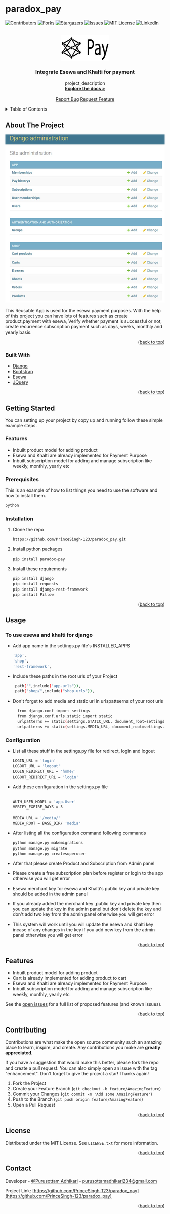 # paradox_pay
<div id="top"></div>
<!--
*** Thanks for checking out the Best-README-Template. If you have a suggestion
*** that would make this better, please fork the repo and create a pull request
*** or simply open an issue with the tag "enhancement".
*** Don't forget to give the project a star!
*** Thanks again! Now go create something AMAZING! :D
-->



<!-- PROJECT SHIELDS -->
<!--
*** I'm using markdown "reference style" links for readability.
*** Reference links are enclosed in brackets [ ] instead of parentheses ( ).
*** See the bottom of this document for the declaration of the reference variables
*** for contributors-url, forks-url, etc. This is an optional, concise syntax you may use.
*** https://www.markdownguide.org/basic-syntax/#reference-style-links
-->
[![Contributors][contributors-shield]][contributors-url]
[![Forks][forks-shield]][forks-url]
[![Stargazers][stars-shield]][stars-url]
[![Issues][issues-shield]][issues-url]
[![MIT License][license-shield]][license-url]
[![LinkedIn][linkedin-shield]][linkedin-url]



<!-- PROJECT LOGO -->
<br />
<div align="center">
  <a href="https://github.com/PrinceSingh-123/paradox_pay/tree/version_1">
    <img src="https://github.com/PrinceSingh-123/paradox_pay/blob/version_1/images/djesewa.png?raw=True" alt="Logo" width="150" height="80">
  </a>

<h3 align="center">Integrate Esewa and Khalti for payment</h3>

  <p align="center">
    project_description
    <br />
    <!-- <a href="https://github.com/github_username/repo_name"><strong>Explore the docs Â»</strong></a>
    <br />
    <br />
    <a href="https://github.com/github_username/repo_name">View Demo</a>
    Â·
    <a href="https://github.com/github_username/repo_name/issues">Report Bug</a>
    Â·
    <a href="https://github.com/github_username/repo_name/issues">Request Feature</a> -->
    <a href="#"><strong>Explore the docs »</strong></a>
    <br />
    <br />
    <a href="#">Report Bug</a>
    <a href="#">Request Feature</a>
  </p>
</div>



<!-- TABLE OF CONTENTS -->
<details>
  <summary>Table of Contents</summary>
  <ol>
    <li>
      <a href="#about-the-project">About The Project</a>
      <ul>
        <li><a href="#built-with">Built With</a></li>
      </ul>
    </li>
    <li>
      <a href="#getting-started">Getting Started</a>
      <ul>
        <li><a href="#prerequisites">Prerequisites</a></li>
        <li><a href="#installation">Installation</a></li>
      </ul>
    </li>
    <li><a href="#usage">Usage</a></li>
    <li><a href="#features">Features</a></li>
    <li><a href="#contributing">Contributing</a></li>
    <li><a href="#license">License</a></li>
    <li><a href="#contact">Contact</a></li>
     
  </ol>
</details>



<!-- ABOUT THE PROJECT -->
## About The Project

[![Product Name Screen Shot][product-screenshot]](https://github.com/PrinceSingh-123/paradox_pay/tree/version_1)

 
This Reusable App is used for the esewa payment purposes. With the help of this project you can have lots of features 
such as create product,payment with esewa, Verify whether payment is successful or not, create recurrence subscription payment such as days, weeks, monthly and yearly basis.

<p align="right">(<a href="#top">back to top</a>)</p>



### Built With

* [Django](https://www.djangoproject.com/)
* [Bootstrap](https://getbootstrap.com)
* [Esewa](https://esewa.com.np/)
* [JQuery](https://jquery.com)

<p align="right">(<a href="#top">back to top</a>)</p>



<!-- GETTING STARTED -->
## Getting Started

You can setting up your project by  copy up and running follow these simple example steps.

### Features
* Inbuilt product model for adding product
* Esewa and Khalti are already implemented for Payment Purpose
* Inbuilt subscription model for adding and manage subscription like  weekly, monthly, yearly etc



### Prerequisites

This is an example of how to list things you need to use the software and how to install them.

  ```sh
  python
  ```

### Installation


1. Clone the repo
   ```sh
   https://github.com/PrinceSingh-123/paradox_pay.git
   ```
2. Install python packages
   ```sh
   pip install paradox-pay
   ```
3. Install these requirements
    ```sh
    pip install django
    pip install requests
    pip install django-rest-framework
    pip install Pillow
    ```
 

<p align="right">(<a href="#top">back to top</a>)</p>



<!-- USAGE EXAMPLES -->
## Usage

### To use esewa and khalti for django
* Add app name in the settings.py file's INSTALLED_APPS
  ```sh
  'app',
  'shop',
  'rest-framework',
  ```
* Include these paths in the root urls of your Project
  ```sh
   path("",include("app.urls")),
   path("shop/",include("shop.urls")),
   ```
* Don't forget to add media and static url in urlspatteerns of your root urls
  ```sh
    from django.conf import settings
    from django.conf.urls.static import static
    urlpatterns += static(settings.STATIC_URL, document_root=settings.STATIC_ROOT)
    urlpatterns += static(settings.MEDIA_URL, document_root=settings.MEDIA_ROOT)
    ```


### Configuration

* List all these stuff in the settings.py file for redirect, login  and logout
  ```sh
  LOGIN_URL = 'login'
  LOGOUT_URL = 'logout'
  LOGIN_REDIRECT_URL = 'home/'
  LOGOUT_REDIRECT_URL = 'login'
  ```
* Add these configuration in the settings.py file
  ```sh

  AUTH_USER_MODEL = 'app.User'
  VERIFY_EXPIRE_DAYS = 3

  MEDIA_URL = '/media/'
  MEDIA_ROOT = BASE_DIR/ 'media'


  ```

* After listing all the configuration command following commands 
  ```sh
  python manage.py makemigrations 
  python manage.py migrate
  python manage.py createsuperuser
  ```

* After that please create  Product and Subscription from Admin panel
* Please create a free subscription plan before register or login to the app otherwise you will get error
* Esewa merchant key for esewa  and Khalti's public key and private key should be added in the admin panel 
* If you already added the merchant key ,public key and private key then you can update the key in the admin panel but don't delete the key and don't add two key  from the admin panel  otherwise you will get error 
* This system will work until you will update the esewa and khalti key incase of any changes in the key  if you add new key from the admin panel otherwise you will get error






<!-- _For more examples, please refer to the [Documentation](https://example.com)_ -->

<p align="right">(<a href="#top">back to top</a>)</p>



<!-- Features -->
## Features

* Inbuilt product model for adding product
* Cart is already implemented for adding product to cart
* Esewa and Khalti are already implemented for Payment Purpose
* Inbuilt subscription model for adding and manage subscription like  weekly, monthly, yearly etc




     

See the [open issues](https://github.com/PrinceSingh-123/paradox_pay/issues) for a full list of proposed features (and known issues).

<p align="right">(<a href="#top">back to top</a>)</p>



<!-- CONTRIBUTING -->
## Contributing

Contributions are what make the open source community such an amazing place to learn, inspire, and create. Any contributions you make are **greatly appreciated**.

If you have a suggestion that would make this better, please fork the repo and create a pull request. You can also simply open an issue with the tag "enhancement".
Don't forget to give the project a star! Thanks again!

1. Fork the Project
2. Create your Feature Branch (`git checkout -b feature/AmazingFeature`)
3. Commit your Changes (`git commit -m 'Add some AmazingFeature'`)
4. Push to the Branch (`git push origin feature/AmazingFeature`)
5. Open a Pull Request

<p align="right">(<a href="#top">back to top</a>)</p>



<!-- LICENSE -->
## License

Distributed under the MIT License. See `LICENSE.txt` for more information.

<p align="right">(<a href="#top">back to top</a>)</p>



<!-- CONTACT -->
## Contact

Developer - [@Purusottam Adhikari](https://www.linkedin.com/in/purusottam-adhikari/) - purusottamadhikari234@gmail.com

Project Link: [https://github.com/PrinceSingh-123/paradox_pay](https://github.com/PrinceSingh-123/paradox_pay)

<p align="right">(<a href="#top">back to top</a>)</p>



<!-- MARKDOWN LINKS & IMAGES -->
<!-- https://www.markdownguide.org/basic-syntax/#reference-style-links -->
[contributors-shield]: https://img.shields.io/github/contributors/PrinceSingh-123/paradox_pay?style=for-the-badge
[contributors-url]: https://github.com/PrinceSingh-123/paradox_payment/graphs/contributors
[forks-shield]: https://img.shields.io/github/forks/PrinceSingh-123/paradox_pay?style=for-the-badge
[forks-url]: https://github.com/PrinceSingh-123/paradox_pay/network
[stars-shield]: https://img.shields.io/github/stars/PrinceSingh-123/paradox_pay?style=for-the-badge
[stars-url]: https://github.com/PrinceSingh-123/paradox_pay/stargazers
[issues-shield]: https://img.shields.io/github/issues/PrinceSingh-123/paradox_pay?style=for-the-badge
[issues-url]: https://github.com/PrinceSingh-123/paradox_pay/issues
[license-shield]: https://img.shields.io/github/license/PrinceSingh-123/paradox_pay?style=for-the-badge
[license-url]: https://github.com/PrinceSingh-123/paradox_pay/blob/main/LICENSE.txt
[linkedin-shield]: https://img.shields.io/badge/-LinkedIn-black.svg?style=for-the-badge&logo=linkedin&colorB=555
[linkedin-url]: https://www.linkedin.com/in/purusottam-adhikari/
[product-screenshot]: https://github.com/PrinceSingh-123/paradox_pay/blob/version_1/images/admin.jpg?raw=True



